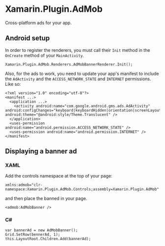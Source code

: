# Xamarin.Plugin.AdMob
Cross-platform ads for your app.

## Android setup

In order to register the renderers, you must call their `Init` method in the `OnCreate` method of your `MainActivity`.

```
Xamarin.Plugin.AdMob.Renderers.AdMobBannerRenderer.Init();
```

Also, for the ads to work, you need to update your app's manifest to include the `AdActivity` and the `ACCESS_NETWORK_STATE` and `INTERNET` permissions. Like so:

```
<?xml version="1.0" encoding="utf-8"?>
<manifest ...>
  <application ...>
    <activity android:name="com.google.android.gms.ads.AdActivity" android:configChanges="keyboard|keyboardHidden|orientation|screenLayout|uiMode|screenSize|smallestScreenSize" android:theme="@android:style/Theme.Translucent" />
  </application>
  <uses-permission android:name="android.permission.ACCESS_NETWORK_STATE" />
  <uses-permission android:name="android.permission.INTERNET" />
</manifest>
```

## Displaying a banner ad

### XAML

Add the controls namespace at the top of your page:

```
xmlns:admob="clr-namespace:Xamarin.Plugin.AdMob.Controls;assembly=Xamarin.Plugin.AdMob"
```

and then place the banned in your page.

```
<admob:AdMobBanner />
```

### C#

```
var bannerAd = new AdMobBanner();
Grid.SetRow(bennerAd, 1);
this.LayoutRoot.Children.Add(bannerAd);